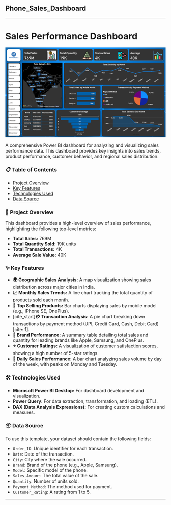 ## Phone_Sales_Dashboard
---
# Sales Performance Dashboard

![Dashboard Snapshot](https://github.com/hussain-data/Phone_Sales_Dashboard/blob/eb89dce6b4fb3bd2675f310f419b0db360d28fe3/Screenshot%202025-09-13%20120333.png)

A comprehensive Power BI dashboard for analyzing and visualizing sales performance data. This dashboard provides key insights into sales trends, product performance, customer behavior, and regional sales distribution.

### 📋 Table of Contents
- [Project Overview](#-project-overview)
- [Key Features](#-key-features)
- [Technologies Used](#-technologies-used)
- [Data Source](#-data-source)


### 🚀 Project Overview

This dashboard provides a high-level overview of sales performance, highlighting the following top-level metrics:
- **Total Sales:** 769M
- **Total Quantity Sold:** 19K units
- **Total Transactions:** 4K
- **Average Sale Value:** 40K

### ✨ Key Features

- **🌍 Geographic Sales Analysis:** A map visualization showing sales distribution across major cities in India.
- **📈 Monthly Sales Trends:** A line chart tracking the total quantity of products sold each month.
- **📱 Top Selling Products:** Bar charts displaying sales by mobile model (e.g., iPhone SE, OnePlus).
- [cite_start]**💳 Transaction Analysis:** A pie chart breaking down transactions by payment method (UPI, Credit Card, Cash, Debit Card)[cite: 1].
- **🏢 Brand Performance:** A summary table detailing total sales and quantity for leading brands like Apple, Samsung, and OnePlus.
- **⭐ Customer Ratings:** A visualization of customer satisfaction scores, showing a high number of 5-star ratings.
- **📅 Daily Sales Performance:** A bar chart analyzing sales volume by day of the week, with peaks on Monday and Tuesday.

### 🛠️ Technologies Used

- **Microsoft Power BI Desktop:** For dashboard development and visualization.
- **Power Query:** For data extraction, transformation, and loading (ETL).
- **DAX (Data Analysis Expressions):** For creating custom calculations and measures.


### 📦 Data Source

To use this template, your dataset should contain the following fields:
- `Order_ID`: Unique identifier for each transaction.
- `Date`: Date of the transaction.
- `City`: City where the sale occurred.
- `Brand`: Brand of the phone (e.g., Apple, Samsung).
- `Model`: Specific model of the phone.
- `Sales_Amount`: The total value of the sale.
- `Quantity`: Number of units sold.
- `Payment_Method`: The method used for payment.
- `Customer_Rating`: A rating from 1 to 5.

---
